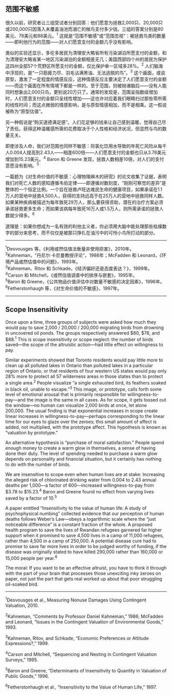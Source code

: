 ## 范围不敏感

很久以前，研究者让三组受试者分别回答：他们愿意为拯救2,000只、20,000只或200,000只因落入未覆盖油池而溺亡的候鸟支付多少钱。三组的答案分别是80美元、78美元和88美元。<sup>1</sup> 这就是“范围不敏感”或“范围忽视”：被拯救鸟类的数量——即利他行为的范围——对人们愿意支付的金额几乎没有影响。

类似的实验还显示，多伦多居民为清理安大略省所有污染湖泊所愿支付的金额，和为清理安大略省某一地区污染湖泊的金额相差无几；美国西部四个州的居民为保护这四州全部57个荒野区所愿支付的金额，仅比保护单一区域多28%。<sup>2</sup> 人们脑海中浮现的，是“一只筋疲力尽、羽毛沾满黑油、无法逃脱的鸟”。<sup>3</sup> 这个画面，或说原型，激发了一定程度的情感反应，这种情感反应主要决定了人们愿意支付的金额——而这个画面在所有情境下都是一样的。至于范围，则被抛诸脑后——没有人能同时想象出2,000只鸟，更别说20万只了。通常的发现是，范围呈指数级增加时，人们愿意支付的金额只呈线性增加——这也许对应着我们眼睛扫过那些零所需的线性时间；而这点微弱的情感影响，是与原型情感相加，而不是相乘。这一假说被称为“原型估值”。

另一种假说是“购买道德满足感”。人们花足够的钱来让自己感到温暖，觉得自己尽了责任。获得这种温暖感所需的花费取决于个人性格和经济状况，但显然与鸟的数量无关。

即使涉及人命，我们对范围也同样不敏感：将氯化饮用水导致的年死亡风险从每千人0.004人提高到2.43人——相差600倍——人们愿意支付的金额也只从3.78美元增加到15.23美元。<sup>4</sup> Baron 和 Greene 发现，拯救人数相差10倍，对人们的支付意愿没有影响。<sup>5</sup>

一篇题为《对生命价值的不敏感：心理物理麻木的研究》的论文收集了证据，表明我们对死亡人数的感知遵循韦伯定律——即遵循对数刻度，“刚刚可察觉的差异”是整体的一个恒定比例。一个旨在拯救卢旺达难民生命的健康项目，如果承诺在1.1万人的营地中拯救4,500人，获得的支持远高于在25万人的营地中拯救同样人数。如果某种疾病被描述为每年致死29万人，那么要获得资助，潜在的治疗方案必须承诺拯救更多生命；而如果该病每年致死16万人或1.5万人，则所需承诺的拯救人数就少得多。<sup>6</sup>

道理是：如果你想成为一名有效的利他主义者，你必须用大脑中能处理那些枯燥数字的部分来思考，而不仅仅是被那只挣扎在油污中的可怜小鸟所打动的部分。

---

<sup>1</sup>Desvousges 等，《利用或然估值法衡量非使用损害》，2010年。  
<sup>2</sup>Kahneman，“丹尼尔·卡尼曼教授评论”，1986年；McFadden 和 Leonard，《环境产品或然估值中的问题》，1993年。  
<sup>3</sup>Kahneman、Ritov 和 Schkade，《经济偏好还是态度表达？》，1999年。  
<sup>4</sup>Carson 和 Mitchell，《或然估值调查中的排序与嵌套》，1995年。  
<sup>5</sup>Baron 和 Greene，《公共物品价值评估中对数量不敏感的决定因素》，1996年。  
<sup>6</sup>Fetherstonhaugh 等，《对生命价值的不敏感》，1997年。

---

## Scope Insensitivity

Once upon a time, three groups of subjects were asked how much they would pay to save 2,000 / 20,000 / 200,000 migrating birds from drowning in uncovered oil ponds. The groups respectively answered \$80, \$78, and \$88.<sup>1</sup> This is scope insensitivity or scope neglect: the number of birds saved—the scope of the altruistic action—had little effect on willingness to pay.

Similar experiments showed that Toronto residents would pay little more to clean up all polluted lakes in Ontario than polluted lakes in a particular region of Ontario, or that residents of four western US states would pay only 28% more to protect all 57 wilderness areas in those states than to protect a single area.<sup>2</sup> People visualize “a single exhausted bird, its feathers soaked in black oil, unable to escape.”<sup>3</sup> This image, or prototype, calls forth some level of emotional arousal that is primarily responsible for willingness-to-pay—and the image is the same in all cases. As for scope, it gets tossed out the window—no human can visualize 2,000 birds at once, let alone 200,000. The usual finding is that exponential increases in scope create linear increases in willingness-to-pay—perhaps corresponding to the linear time for our eyes to glaze over the zeroes; this small amount of affect is added, not multiplied, with the prototype affect. This hypothesis is known as “valuation by prototype.”

An alternative hypothesis is “purchase of moral satisfaction.” People spend enough money to create a warm glow in themselves, a sense of having done their duty. The level of spending needed to purchase a warm glow depends on personality and financial situation, but it certainly has nothing to do with the number of birds.

We are insensitive to scope even when human lives are at stake: Increasing the alleged risk of chlorinated drinking water from 0.004 to 2.43 annual deaths per 1,000—a factor of 600—increased willingness-to-pay from \$3.78 to \$15.23.<sup>4</sup> Baron and Greene found no effect from varying lives saved by a factor of 10.<sup>5</sup>

A paper entitled “Insensitivity to the value of human life: A study of psychophysical numbing” collected evidence that our perception of human deaths follows Weber’s Law—obeys a logarithmic scale where the “just noticeable difference” is a constant fraction of the whole. A proposed health program to save the lives of Rwandan refugees garnered far higher support when it promised to save 4,500 lives in a camp of 11,000 refugees, rather than 4,500 in a camp of 250,000. A potential disease cure had to promise to save far more lives in order to be judged worthy of funding, if the disease was originally stated to have killed 290,000 rather than 160,000 or 15,000 people per year.<sup>6</sup>

The moral: If you want to be an effective altruist, you have to think it through with the part of your brain that processes those unexciting inky zeroes on paper, not just the part that gets real worked up about that poor struggling oil-soaked bird.

---

<sup>1</sup>Desvousges et al., Measuring Nonuse Damages Using Contingent Valuation, 2010.

<sup>2</sup>Kahneman, “Comments by Professor Daniel Kahneman,” 1986; McFadden and Leonard,
“Issues in the Contingent Valuation of Environmental Goods,” 1993.

<sup>3</sup>Kahneman, Ritov, and Schkade, “Economic Preferences or Attitude Expressions?,” 1999.

<sup>4</sup>Carson and Mitchell, “Sequencing and Nesting in Contingent Valuation Surveys,” 1995.

<sup>5</sup>Baron and Greene, “Determinants of Insensitivity to Quantity in Valuation of Public Goods,”
1996.

<sup>6</sup>Fetherstonhaugh et al., “Insensitivity to the Value of Human Life,” 1997.
